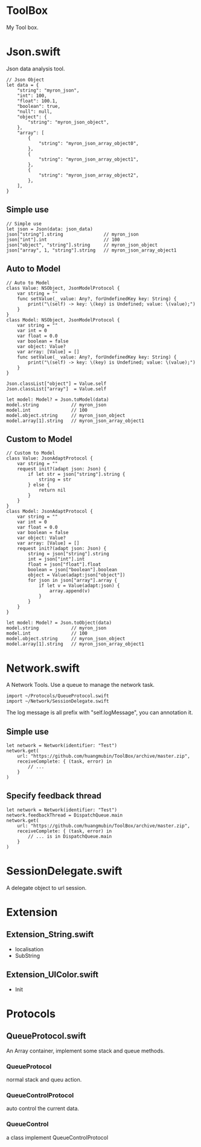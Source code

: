 # ToolBox
My Tool box.

# Json.swift

Json data analysis tool.

```
// Json Object
let data = {
    "string": "myron_json",
    "int": 100,
    "float": 100.1,
    "boolean": true,
    "null": null,
    "object": {
        "string": "myron_json_object",
    },
    "array": [
        {
            "string": "myron_json_array_object0",
        },
        {
            "string": "myron_json_array_object1",
        },
        {
            "string": "myron_json_array_object2",
        },
    ],
}
```

## Simple use

```
// Simple use
let json = Json(data: json_data)
json["string"].string               // myron_json
json["int"].int                     // 100
json["object", "string"].string     // myron_json_object
json["array", 1, "string"].string   // myron_json_array_object1
```

## Auto to Model

```
// Auto to Model
class Value: NSObject, JsonModelProtocol {
    var string = ""
    func setValue(_ value: Any?, forUndefinedKey key: String) {
        print("\(self) -> key: \(key) is Undefined; value: \(value);")
    }
}
class Model: NSObject, JsonModelProtocol {
    var string = ""
    var int = 0
    var float = 0.0
    var boolean = false
    var object: Value?
    var array: [Value] = []
    func setValue(_ value: Any?, forUndefinedKey key: String) {
        print("\(self) -> key: \(key) is Undefined; value: \(value);")
    }
}

Json.classList["object"] = Value.self
Json.classList["array"]  = Value.self

let model: Model? = Json.toModel(data)
model.string            // myron_json
model.int               // 100
model.object.string     // myron_json_object
model.array[1].string   // myron_json_array_object1
```

## Custom to Model

```
// Custom to Model
class Value: JsonAdaptProtocol {
    var string = ""
    request init?(adapt json: Json) {
        if let str = json["string"].string {
            string = str
        } else {
            return nil
        }
    }
}
class Model: JsonAdaptProtocol {
    var string = ""
    var int = 0
    var float = 0.0
    var boolean = false
    var object: Value?
    var array: [Value] = []
    request init?(adapt json: Json) {
        string = json["string"].string
        int = json["int"].int
        float = json["float"].float
        boolean = json["boolean"].boolean
        object = Value(adapt:json["object"])
        for json in json["array"].array {
            if let v = Value(adapt:json) {
                array.append(v)
            }
        }
    }
}

let model: Model? = Json.toObject(data)
model.string            // myron_json
model.int               // 100
model.object.string     // myron_json_object
model.array[1].string   // myron_json_array_object1
```

# Network.swift

A Network Tools. Use a queue to manage the network task.

```
import ~/Protocols/QueueProtocol.swift
import ~/Network/SessionDelegate.swift
```

The log message is all prefix with "self.logMessage", you can annotation it.

## Simple use

```
let network = Network(identifier: "Test")
network.get(
    url: "https://github.com/huangmubin/ToolBox/archive/master.zip",
    receiveComplete: { (task, error) in
        // ...
    }
)
```

## Specify feedback thread

```
let network = Network(identifier: "Test")
network.feedbackThread = DispatchQueue.main
network.get(
    url: "https://github.com/huangmubin/ToolBox/archive/master.zip",
    receiveComplete: { (task, error) in
        // ... is in DispatchQueue.main
    }
)
```

# SessionDelegate.swift

A delegate object to url session.

# Extension

## Extension_String.swift

* localisation
* SubString

## Extension_UIColor.swift

* Init

# Protocols

## QueueProtocol.swift

An Array container, implement some stack and queue methods.

### QueueProtocol

normal stack and queu action.

### QueueControlProtocol

auto control the current data.

### QueueControl

a class implement QueueControlProtocol